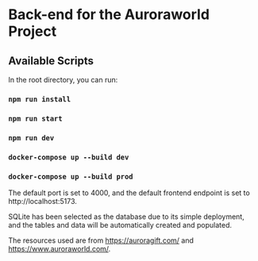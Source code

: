 # Back-end for the Auroraworld Project

## Available Scripts

In the root directory, you can run:

### `npm run install`

### `npm run start`

### `npm run dev`

### `docker-compose up --build dev`

### `docker-compose up --build prod`

The default port is set to 4000, and the default frontend endpoint is set to http://localhost:5173.

SQLite has been selected as the database due to its simple deployment, and the tables and data will be automatically created and populated.

The resources used are from https://auroragift.com/ and https://www.auroraworld.com/.
